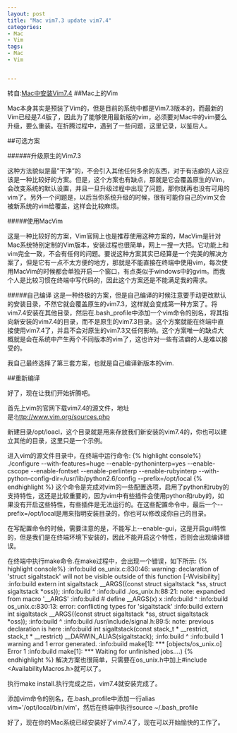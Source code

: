 ```yaml
---
layout: post
title: "Mac vim7.3 update vim7.4"
categories:
- Mac
- Vim
tags:
- Mac
- Vim


---
```

转自:[Mac中安装Vim7.4](http://zhouyichu.com/vim/Vim-in-Mac.html)
##Mac上的Vim

Mac本身其实是预装了Vim的，但是目前的系统中都是Vim7.3版本的，而最新的Vim已经是7.4版了，因此为了能够使用最新版的vim，必须要对Mac中的vim要么升级，要么重装。在折腾过程中，遇到了一些问题，这里记录，以鉴后人。

##可选方案

######升级原生的Vim7.3

这种方法貌似是最”干净”的，不会引入其他任何多余的东西，对于有洁癖的人这应该是一种比较好的方案。但是，这个方案也有缺点，那就是它会覆盖原生的Vim，会改变系统的默认设置，并且一旦升级过程中出现了问题，那你就再也没有可用的vim了。另外一个问题是，以后当你系统升级的时候，很有可能你自己的vim又会被新系统的vim给覆盖，这样会比较麻烦。

#####使用MacVim

这是一种比较好的方案，Vim官网上也是推荐使用这种方案的，MacVim是针对Mac系统特别定制的Vim版本，安装过程也很简单，网上一搜一大把。它功能上和vim完全一致，不会有任何的问题。要说这种方案其实已经算是一个完美的解决方案了，但是它有一点不太方便的地方，那就是不能直接在终端中使用vim，每次使用MacVim的时候都会单独开启一个窗口，有点类似于windows中的gvim。而我个人是比较习惯在终端中写代码的，因此这个方案还是不能满足我的需求。

#####自己编译
这是一种终极的方案，但是自己编译的时候注意要手动更改默认的安装目录，不然它就会覆盖原生的vim7.3，这样就会变成第一种方案了。将vim7.4安装在其他目录，然后在.bash_profile中添加一个vim命令的别名，将其指向新安装的vim7.4的目录，而不是原生的vim7.3目录。这个方案就能在终端中直接使用vim7.4了，并且不会对原生的vim7.3又任何影响。这个方案唯一的缺点大概就是会在系统中产生两个不同版本的vim了，这也许对一些有洁癖的人是难以接受的。

我自己最终选择了第三套方案，也就是自己编译新版本的vim.

##重新编译

好了，现在让我们开始折腾吧。

首先上vim的官网下载vim7.4的源文件，地址是:http://www.vim.org/sources.php

新建目录/opt/loacl，这个目录就是用来存放我们新安装的vim7.4的，你也可以建立其他的目录，这里只是一个示例。

进入vim的源文件目录中，在终端中运行命令:
{% highlight console%}
./configure --with-features=huge --enable-pythoninterp=yes  --enable-cscope --enable-fontset --enable-perlinterp --enable-rubyinterp --with-python-config-dir=/usr/lib/python2.6/config --prefix=/opt/local
{% endhighlight %}
这个命令是完成对vim的一些配置选项，启用了python和ruby的支持特性，这还是比较重要的，因为vim中有些插件会使用python和ruby的，如果没有开启这些特性，有些插件是无法运行的。在这些配置命令中，最后一个--prefix=/opt/local是用来指明安装目录的，你也可以修改成你自己的目录。

在写配置命令的时候，需要注意的是，不能写上--enable-gui，这是开启gui特性的，但是我们是在终端环境下安装的，因此不能开启这个特性，否则会出现编译错误。

在终端中执行make命令.在make过程中，会出现一个错误，如下所示:
{% highlight console%}
:info:build os_unix.c:830:46: warning: declaration of 'struct sigaltstack' will not be visible outside of this function [-Wvisibility]
:info:build         extern int sigaltstack __ARGS((const struct sigaltstack *ss, struct sigaltstack *oss));
:info:build                                                     ^
:info:build ./os_unix.h:88:21: note: expanded from macro '__ARGS'
:info:build #  define __ARGS(x) x
:info:build                     ^
:info:build os_unix.c:830:13: error: conflicting types for 'sigaltstack'
:info:build         extern int sigaltstack __ARGS((const struct sigaltstack *ss, struct sigaltstack *oss));
:info:build                    ^
:info:build /usr/include/signal.h:89:5: note: previous declaration is here
:info:build int     sigaltstack(const stack_t * __restrict, stack_t * __restrict)  __DARWIN_ALIAS(sigaltstack);
:info:build         ^
:info:build 1 warning and 1 error generated.
:info:build make[1]: *** [objects/os_unix.o] Error 1
:info:build make[1]: *** Waiting for unfinished jobs….)
{% endhighlight %}
解决方案也很简单，只需要在os_unix.h中加上#include <AvailabilityMacros.h>就可以了。

执行make install.执行完成之后，vim7.4就安装完成了。

添加vim命令的别名，在.bash_profile中添加一行alias vim='/opt/local/bin/vim'，然后在终端中执行source ~/.bash_profile

好了，现在你的Mac系统已经安装好了vim7.4了，现在可以开始愉快的工作了。
